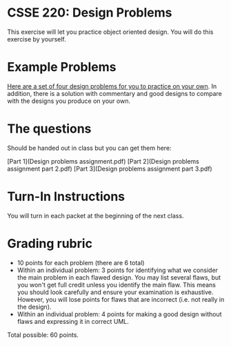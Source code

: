 ﻿# CSSE 220: Design Problems

This exercise will let you practice object oriented design.  You will
do this exercise by yourself.

# Example Problems

[Here are a set of four design problems for you to practice on your
own](../../Docs/ExampleDesignProblems).  In addition, there is a
solution with commentary and good designs to compare with the designs
you produce on your own.

# The questions

Should be handed out in class but you can get them here:


[Part 1](Design problems assignment.pdf)
[Part 2](Design problems assignment part 2.pdf)
[Part 3](Design problems assignment part 3.pdf)

# Turn-In Instructions 

You will turn in each packet at the beginning of the next class.

# Grading rubric 

+ 10 points for each problem (there are 6 total) 
+ Within an individual problem: 3 points for identifying what we
  consider the main problem in each flawed design.  You may list
  several flaws, but you won't get full credit unless you identify the
  main flaw.  This means you should look carefully and ensure your
  examination is exhaustive.  However, you will lose points for flaws
  that are incorrect (i.e. not really in the design).
+ Within an individual problem: 4 points for making a good design without flaws and
  expressing it in correct UML.
          
Total possible: 60 points. 

